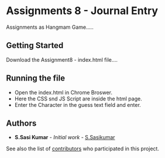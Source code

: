 # Assignments 8 - Journal Entry

Assignments as Hangmam Game.....

## Getting Started
Download the Assignment8 - index.html file....


## Running the file
* Open the index.html in Chrome Broswer.
* Here the CSS snd JS Script are inside the html page.
* Enter the Character in the guess text field and enter.


## Authors

* **S.Sasi Kumar** - *Initial work* - [S.Sasikumar](https://github.com/zalym/gittutorial/tree/sasikumar/Assignment8)

See also the list of [contributors](https://github.com/zalym/gittutorial/branches) who participated in this project.
